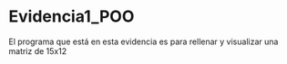 # Evidencia1_POO
El programa que está en esta evidencia es para rellenar y visualizar una matriz de 15x12

